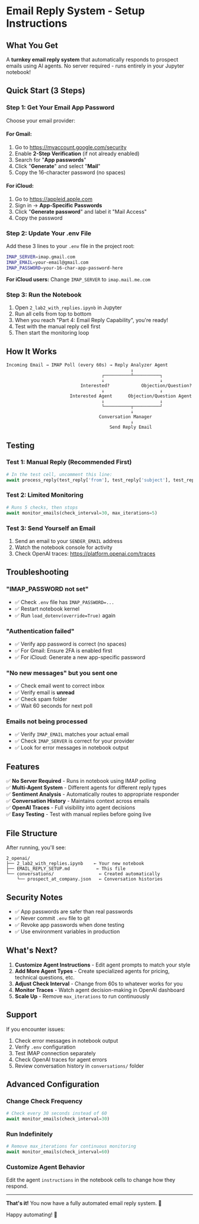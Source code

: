 # Email Reply System - Setup Instructions

## What You Get

A **turnkey email reply system** that automatically responds to prospect emails using AI agents. No server required - runs entirely in your Jupyter notebook!

## Quick Start (3 Steps)

### Step 1: Get Your Email App Password

Choose your email provider:

#### For Gmail:
1. Go to https://myaccount.google.com/security
2. Enable **2-Step Verification** (if not already enabled)
3. Search for "**App passwords**"
4. Click "**Generate**" and select "**Mail**"
5. Copy the 16-character password (no spaces)

#### For iCloud:
1. Go to https://appleid.apple.com
2. Sign in → **App-Specific Passwords**
3. Click "**Generate password**" and label it "Mail Access"
4. Copy the password

### Step 2: Update Your .env File

Add these 3 lines to your `.env` file in the project root:

```bash
IMAP_SERVER=imap.gmail.com
IMAP_EMAIL=your-email@gmail.com
IMAP_PASSWORD=your-16-char-app-password-here
```

**For iCloud users:** Change `IMAP_SERVER` to `imap.mail.me.com`

### Step 3: Run the Notebook

1. Open `2_lab2_with_replies.ipynb` in Jupyter
2. Run all cells from top to bottom
3. When you reach "Part 4: Email Reply Capability", you're ready!
4. Test with the manual reply cell first
5. Then start the monitoring loop

## How It Works

```
Incoming Email → IMAP Poll (every 60s) → Reply Analyzer Agent
                                               ↓
                                    ┌──────────┴──────────┐
                                    ↓                     ↓
                            Interested?            Objection/Question?
                                    ↓                     ↓
                        Interested Agent      Objection/Question Agent
                                    ↓                     ↓
                                    └──────────┬──────────┘
                                               ↓
                                   Conversation Manager
                                               ↓
                                       Send Reply Email
```

## Testing

### Test 1: Manual Reply (Recommended First)
```python
# In the test cell, uncomment this line:
await process_reply(test_reply['from'], test_reply['subject'], test_reply['body'])
```

### Test 2: Limited Monitoring
```python
# Runs 5 checks, then stops
await monitor_emails(check_interval=30, max_iterations=5)
```

### Test 3: Send Yourself an Email
1. Send an email to your `SENDER_EMAIL` address
2. Watch the notebook console for activity
3. Check OpenAI traces: https://platform.openai.com/traces

## Troubleshooting

### "IMAP_PASSWORD not set"
- ✅ Check `.env` file has `IMAP_PASSWORD=...`
- ✅ Restart notebook kernel
- ✅ Run `load_dotenv(override=True)` again

### "Authentication failed"
- ✅ Verify app password is correct (no spaces)
- ✅ For Gmail: Ensure 2FA is enabled first
- ✅ For iCloud: Generate a new app-specific password

### "No new messages" but you sent one
- ✅ Check email went to correct inbox
- ✅ Verify email is **unread**
- ✅ Check spam folder
- ✅ Wait 60 seconds for next poll

### Emails not being processed
- ✅ Verify `IMAP_EMAIL` matches your actual email
- ✅ Check `IMAP_SERVER` is correct for your provider
- ✅ Look for error messages in notebook output

## Features

✅ **No Server Required** - Runs in notebook using IMAP polling  
✅ **Multi-Agent System** - Different agents for different reply types  
✅ **Sentiment Analysis** - Automatically routes to appropriate responder  
✅ **Conversation History** - Maintains context across emails  
✅ **OpenAI Traces** - Full visibility into agent decisions  
✅ **Easy Testing** - Test with manual replies before going live  

## File Structure

After running, you'll see:

```
2_openai/
├── 2_lab2_with_replies.ipynb    ← Your new notebook
├── EMAIL_REPLY_SETUP.md          ← This file
└── conversations/                 ← Created automatically
    └── prospect_at_company.json   ← Conversation histories
```

## Security Notes

- ✅ App passwords are safer than real passwords
- ✅ Never commit `.env` file to git
- ✅ Revoke app passwords when done testing
- ✅ Use environment variables in production

## What's Next?

1. **Customize Agent Instructions** - Edit agent prompts to match your style
2. **Add More Agent Types** - Create specialized agents for pricing, technical questions, etc.
3. **Adjust Check Interval** - Change from 60s to whatever works for you
4. **Monitor Traces** - Watch agent decision-making in OpenAI dashboard
5. **Scale Up** - Remove `max_iterations` to run continuously

## Support

If you encounter issues:
1. Check error messages in notebook output
2. Verify `.env` configuration
3. Test IMAP connection separately
4. Check OpenAI traces for agent errors
5. Review conversation history in `conversations/` folder

## Advanced Configuration

### Change Check Frequency
```python
# Check every 30 seconds instead of 60
await monitor_emails(check_interval=30)
```

### Run Indefinitely
```python
# Remove max_iterations for continuous monitoring
await monitor_emails(check_interval=60)
```

### Customize Agent Behavior
Edit the agent `instructions` in the notebook cells to change how they respond.

---

**That's it!** You now have a fully automated email reply system. 🎉

Happy automating! 🚀
